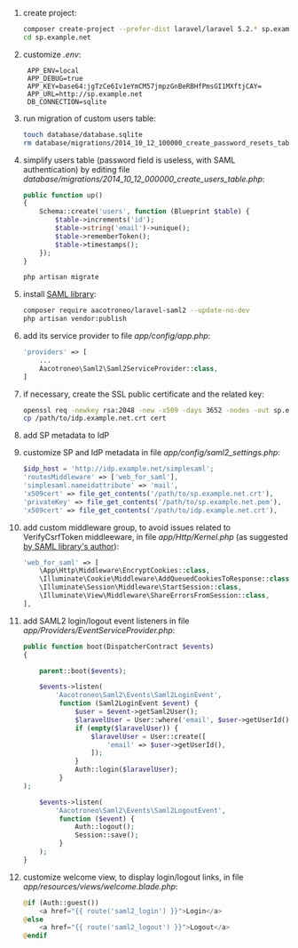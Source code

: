 
1. create project:

    ```bash
    composer create-project --prefer-dist laravel/laravel 5.2.* sp.example.net --no-dev
    cd sp.example.net
    ```

1. customize *.env*:

        APP_ENV=local
        APP_DEBUG=true
        APP_KEY=base64:jgTzCe6Iv1eYmCM57jmpzGnBeRBHfPmsGI1MXftjCAY=
        APP_URL=http://sp.example.net
        DB_CONNECTION=sqlite

1. run migration of custom users table:

    ```bash
    touch database/database.sqlite
    rm database/migrations/2014_10_12_100000_create_password_resets_table.php
    ```

1. simplify users table (password field is useless, with SAML authentication) by editing file *database/migrations/2014_10_12_000000_create_users_table.php*:

    ```php
    public function up()
    {
        Schema::create('users', function (Blueprint $table) {
            $table->increments('id');
            $table->string('email')->unique();
            $table->rememberToken();
            $table->timestamps();
        });
    }
    ```
    ```bash
    php artisan migrate
    ```

1. install [SAML library](https://github.com/aacotroneo/laravel-saml2):

    ```bash
    composer require aacotroneo/laravel-saml2 --update-no-dev
    php artisan vendor:publish
    ```

1. add its service provider to file *app/config/app.php*:

    ```php
    'providers' => [
        ...
        Aacotroneo\Saml2\Saml2ServiceProvider::class,
    ]
    ```

1. if necessary, create the SSL public certificate and the related key:

    ```bash
    openssl req -newkey rsa:2048 -new -x509 -days 3652 -nodes -out sp.example.net.crt -keyout sp.example.net.pem
    cp /path/to/idp.example.net.crt cert
    ```

1. add SP metadata to IdP

1. customize SP and IdP metadata in file *app/config/saml2_settings.php*:

    ```php
    $idp_host = 'http://idp.example.net/simplesaml';
    'routesMiddleware' => ['web_for_saml'],
    'simplesaml.nameidattribute' => 'mail',
    'x509cert' => file_get_contents('/path/to/sp.example.net.crt'),
    'privateKey' => file_get_contents('/path/to/sp.example.net.pem'),
    'x509cert' => file_get_contents('/path/to/idp.example.net.crt'),
    ```

1. add custom middleware group, to avoid issues related to VerifyCsrfToken middleeware, in file *app/Http/Kernel.php* (as suggested [by SAML library's author](https://github.com/aacotroneo/laravel-saml2/issues/7)):

    ```php
    'web_for_saml' => [
        \App\Http\Middleware\EncryptCookies::class,
        \Illuminate\Cookie\Middleware\AddQueuedCookiesToResponse::class,
        \Illuminate\Session\Middleware\StartSession::class,
        \Illuminate\View\Middleware\ShareErrorsFromSession::class,
    ],
    ```

1. add SAML2 login/logout event listeners in file *app/Providers/EventServiceProvider.php*:

    ```php
    public function boot(DispatcherContract $events)
    {

        parent::boot($events);

        $events->listen(
            'Aacotroneo\Saml2\Events\Saml2LoginEvent',
             function (Saml2LoginEvent $event) {
                 $user = $event->getSaml2User();
                 $laravelUser = User::where('email', $user->getUserId())->first();
                 if (empty($laravelUser)) {
             	     $laravelUser = User::create([
                         'email' => $user->getUserId(),
                     ]);
                 }
                 Auth::login($laravelUser);
             }
	);

        $events->listen(
            'Aacotroneo\Saml2\Events\Saml2LogoutEvent',
             function ($event) {
                 Auth::logout();
                 Session::save();
             }
        );
    }
    ```
    
1. customize welcome view, to display login/logout links, in file *app/resources/views/welcome.blade.php*:

    ```php
    @if (Auth::guest())
        <a href="{{ route('saml2_login') }}">Login</a>
    @else
        <a href="{{ route('saml2_logout') }}">Logout</a>
    @endif
    ```
